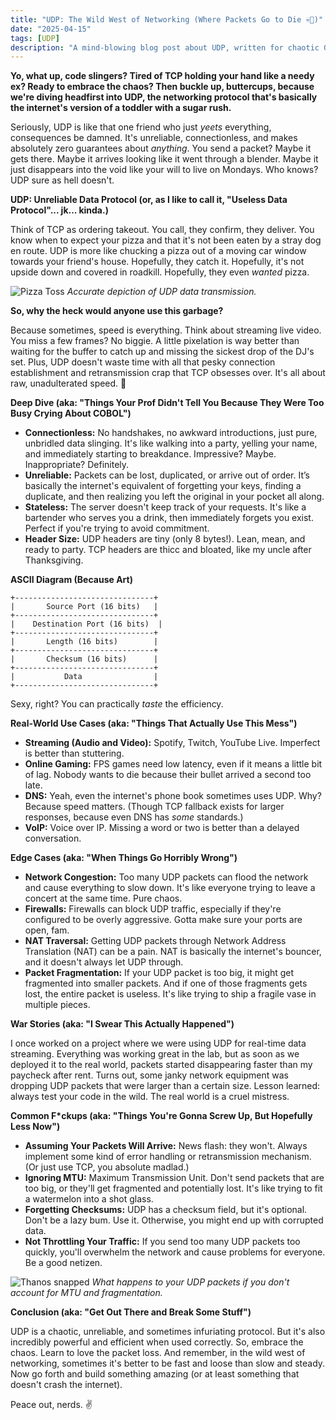 ```yaml
---
title: "UDP: The Wild West of Networking (Where Packets Go to Die 💀🙏)"
date: "2025-04-15"
tags: [UDP]
description: "A mind-blowing blog post about UDP, written for chaotic Gen Z engineers."
---
```


**Yo, what up, code slingers? Tired of TCP holding your hand like a needy ex? Ready to embrace the chaos? Then buckle up, buttercups, because we're diving headfirst into UDP, the networking protocol that's basically the internet's version of a toddler with a sugar rush.**

Seriously, UDP is like that one friend who just *yeets* everything, consequences be damned. It's unreliable, connectionless, and makes absolutely zero guarantees about *anything*. You send a packet? Maybe it gets there. Maybe it arrives looking like it went through a blender. Maybe it just disappears into the void like your will to live on Mondays. Who knows? UDP sure as hell doesn't.

**UDP: Unreliable Data Protocol (or, as I like to call it, "Useless Data Protocol"... jk... kinda.)**

Think of TCP as ordering takeout. You call, they confirm, they deliver. You know when to expect your pizza and that it's not been eaten by a stray dog en route. UDP is more like chucking a pizza out of a moving car window towards your friend's house. Hopefully, they catch it. Hopefully, it's not upside down and covered in roadkill. Hopefully, they even *wanted* pizza.

![Pizza Toss](https://i.imgflip.com/28jkh8.jpg)
*Accurate depiction of UDP data transmission.*

**So, why the heck would anyone use this garbage?**

Because sometimes, speed is everything. Think about streaming live video. You miss a few frames? No biggie. A little pixelation is way better than waiting for the buffer to catch up and missing the sickest drop of the DJ's set. Plus, UDP doesn't waste time with all that pesky connection establishment and retransmission crap that TCP obsesses over. It's all about raw, unadulterated speed. 🚀

**Deep Dive (aka: "Things Your Prof Didn't Tell You Because They Were Too Busy Crying About COBOL")**

*   **Connectionless:** No handshakes, no awkward introductions, just pure, unbridled data slinging. It's like walking into a party, yelling your name, and immediately starting to breakdance. Impressive? Maybe. Inappropriate? Definitely.
*   **Unreliable:** Packets can be lost, duplicated, or arrive out of order. It’s basically the internet's equivalent of forgetting your keys, finding a duplicate, and then realizing you left the original in your pocket all along.
*   **Stateless:** The server doesn't keep track of your requests. It's like a bartender who serves you a drink, then immediately forgets you exist. Perfect if you're trying to avoid commitment.
*   **Header Size:** UDP headers are tiny (only 8 bytes!). Lean, mean, and ready to party. TCP headers are thicc and bloated, like my uncle after Thanksgiving.

**ASCII Diagram (Because Art)**

```
+-------------------------------+
|       Source Port (16 bits)   |
+-------------------------------+
|    Destination Port (16 bits)  |
+-------------------------------+
|       Length (16 bits)        |
+-------------------------------+
|       Checksum (16 bits)      |
+-------------------------------+
|           Data                |
+-------------------------------+
```

Sexy, right? You can practically *taste* the efficiency.

**Real-World Use Cases (aka: "Things That Actually Use This Mess")**

*   **Streaming (Audio and Video):** Spotify, Twitch, YouTube Live. Imperfect is better than stuttering.
*   **Online Gaming:** FPS games need low latency, even if it means a little bit of lag. Nobody wants to die because their bullet arrived a second too late.
*   **DNS:** Yeah, even the internet's phone book sometimes uses UDP. Why? Because speed matters. (Though TCP fallback exists for larger responses, because even DNS has *some* standards.)
*   **VoIP:** Voice over IP. Missing a word or two is better than a delayed conversation.

**Edge Cases (aka: "When Things Go Horribly Wrong")**

*   **Network Congestion:** Too many UDP packets can flood the network and cause everything to slow down. It's like everyone trying to leave a concert at the same time. Pure chaos.
*   **Firewalls:** Firewalls can block UDP traffic, especially if they're configured to be overly aggressive. Gotta make sure your ports are open, fam.
*   **NAT Traversal:** Getting UDP packets through Network Address Translation (NAT) can be a pain. NAT is basically the internet's bouncer, and it doesn't always let UDP through.
*   **Packet Fragmentation:** If your UDP packet is too big, it might get fragmented into smaller packets. And if one of those fragments gets lost, the entire packet is useless. It's like trying to ship a fragile vase in multiple pieces.

**War Stories (aka: "I Swear This Actually Happened")**

I once worked on a project where we were using UDP for real-time data streaming. Everything was working great in the lab, but as soon as we deployed it to the real world, packets started disappearing faster than my paycheck after rent. Turns out, some janky network equipment was dropping UDP packets that were larger than a certain size. Lesson learned: always test your code in the wild. The real world is a cruel mistress.

**Common F\*ckups (aka: "Things You're Gonna Screw Up, But Hopefully Less Now")**

*   **Assuming Your Packets Will Arrive:** News flash: they won't. Always implement some kind of error handling or retransmission mechanism. (Or just use TCP, you absolute madlad.)
*   **Ignoring MTU:** Maximum Transmission Unit. Don't send packets that are too big, or they'll get fragmented and potentially lost. It's like trying to fit a watermelon into a shot glass.
*   **Forgetting Checksums:** UDP has a checksum field, but it's optional. Don't be a lazy bum. Use it. Otherwise, you might end up with corrupted data.
*   **Not Throttling Your Traffic:** If you send too many UDP packets too quickly, you'll overwhelm the network and cause problems for everyone. Be a good netizen.

![Thanos snapped](https://i.kym-cdn.com/photos/images/newsfeed/001/499/828/5e6.jpg)
*What happens to your UDP packets if you don't account for MTU and fragmentation.*

**Conclusion (aka: "Get Out There and Break Some Stuff")**

UDP is a chaotic, unreliable, and sometimes infuriating protocol. But it's also incredibly powerful and efficient when used correctly. So, embrace the chaos. Learn to love the packet loss. And remember, in the wild west of networking, sometimes it's better to be fast and loose than slow and steady. Now go forth and build something amazing (or at least something that doesn't crash the internet).

Peace out, nerds. ✌️
